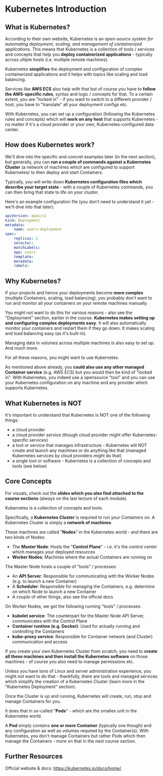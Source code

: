 # Kubernetes Introduction

## What is Kubernetes?

According to their own website, Kubernetes is an *open-source system for automating deployment, scaling, and management of containerized applications*. This means that Kubernetes is a collection of tools / services and concepts that help you **deploy containerized applications** - typically across ultiple hosts (i.e. multiple remote machines).

Kubernetes **simplifies** the deployment and configuration of complex containerized applications and it helps with topics like scaling and load balancing.

Services like **AWS ECS** also help with that but of course you have to **follow the AWS-specific rules**, syntax and logic / concepts for that. To a certain extent, you are "locked in" - if you want to switch to a different provider / host, you have to "translate" all your deployment configs etc.

With Kubernetes, you can set up a configuration (following the Kubernetes rules and concepts) which will **work on any host** that supports Kubernetes - no matter if it's a cloud provider or your own, Kubernetes-configured data center.

## How does Kubernetes work?

We'll dive into the specific and concret examples later (in the next section), but generally, you can **run a couple of commands against a Kubernetes Cluster** (a network of machines which are configured to support Kubernetes) to then deploy and start Containers.

Typically, you will write down **Kubernetes configuration files which describe your target state** - with a couple of Kubernetes commands, you can then bring that state to life on your cluster.

Here's an example configuration file (you don't need to understand it yet - we'll dive into that later):

```yml
apiVersion: apps/v1
kind: Deployment
metadata:
    name: users-deployment
spec:
    replicas: 2
    selector:
    matchLabels:
    app: users
    template:
    metadata:
    labels:
```

## Why Kubernetes?

If your projects and hence your deployments become **more complex** (multiple Containers, scaling, load balancing), you probably don't want to run and monitor all your containers on your remote machines manually.

You might not want to do this for various reasons - also see the "Deployment" section, earlier in the course.
**Kubernetes makes setting up and configuring complex deployments easy**. It will also automatically monitor your containers and restart them if they go down. It makes scaling and load balancing easy (as it's built-in).

Managing data in volumes across multiple machines is also easy to set up. And much more.

For all these reasons, you might want to use Kubernetes.

As mentioned above already, you **could also use any other managed Container service** (e.g. AWS ECS) but you would then be kind of "locked in". With Kubernetes, you indeed use a opensource "tool" and you can use your Kubernetes configuration on any machine and any provider which supports Kubernetes.

## What Kubernetes is NOT

It's important to understand that Kubernetes is NOT one of the following things:
  - a cloud provider
  - a cloud provider service (though cloud provider might offer Kubernetes-specific services)
  - a tool or service that manages infrastructure - Kubernetes will NOT create and launch any machines or do anything like that (managed Kubernetes services by cloud providers might do that)
  - a single tool or software - Kubernetes is a collection of concepts and tools (see below)

## Core Concepts
For visuals, check out the **slides which you also find attached to the course sections** (always on the last lecture of each module).

Kubernetes is a collection of concepts and tools.

Specifically, a **Kubernetes Cluster** is required to run your Containers on. A Kubernetes Cluster is simply a **network of machines**.

These machines are called "**Nodes**" in the Kubernetes world - and there are two kinds of Nodes:
  - The **Master Node**: Hosts the "**Control Plane**" - i.e. it's the control center which manages your deployed resources
  - **Worker Nodes**: Machines where the actual Containers are running on 

The Master Node hosts a couple of "tools" / processes:
  - An **API Server**: Responsible for communicating with the Worker Nodes (e.g. to launch a new Container)
  - A **Scheduler**: Responsible for managing the Containers, e.g. determine on which Node to launch a new Container
  - A couple of other things, also see the official docs

On Worker Nodes, we got the following running "tools" / processes:
  - **kubelet service**: The counterpart for the Master Node API Server, communicates with the Control Plane
  - **Container runtime (e.g. Docker)**: Used for actually running and controlling the Containers
  - **kube-proxy service**: Responsible for Container network (and Cluster) communication and access

If you create your own Kubernetes Cluster from scratch, you need to **create all these machines and then install the Kubernetes software** on those machines - of course you also need to manage permissions etc.

Unless you have tons of Linux and server administration experience, you might not want to do that - thankfully, there are tools and managed services which simplify the creation of a Kubernetes Cluster (learn more in the "Kubernetes Deployment" section).

Once the Cluster is up and running, Kubernetes will create, run, stop and manage Containers for you.

It does that in so-called "**Pods**" - which are the smalles unit in the Kubernetes world.

A **Pod** simply contains **one or more Container** (typically one though) and any configuration as well as volumes required by the Container(s).
With Kubernetes, you don't manage Containers but rather Pods which then manage the Containers - more on that in the next course section.

## Further Resources
Official website & docs: https://kubernetes.io/docs/home/